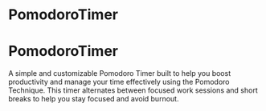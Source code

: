 # PomodoroTimer 
# PomodoroTimer  
A simple and customizable Pomodoro Timer built to help you boost productivity and manage your time effectively using the Pomodoro Technique. This timer alternates between focused work sessions and short breaks to help you stay focused and avoid burnout.
